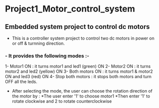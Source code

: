 # Project1_Motor_control_system
## Embedded system project to control dc motors
- This is a controller system project to control two dc motors 
in power on or off & turnning direction.
### - It provides the following modes :-
1- Motor1 ON : it turns motor1 and led1 (green)  ON
2- Motor2 ON : it turns motor2 and led2 (yellow) ON
3- Both motors ON : it turns motor1 & motor2 ON and led3 (red) ON
4- Stop both motors : it stops both motors and turn OFF all the leds.

- After selecting the mode, the user can choose the rotation direction of the motor by :
*The user enter '1' to choose motor1
*Then enter '1' to rotate clockwise and 2 to rotate counterclockwise
